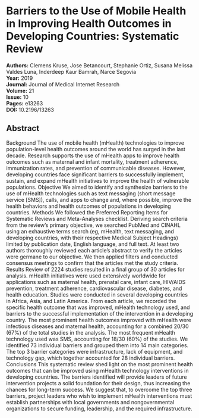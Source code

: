 # Barriers to the Use of Mobile Health in Improving Health Outcomes in Developing Countries: Systematic Review

**Authors:** Clemens Kruse, Jose Betancourt, Stephanie Ortiz, Susana Melissa Valdes Luna, Inderdeep Kaur Bamrah, Narce Segovia  
**Year:** 2019  
**Journal:** Journal of Medical Internet Research  
**Volume:** 21  
**Issue:** 10  
**Pages:** e13263  
**DOI:** 10.2196/13263  

## Abstract
Background            The use of mobile health (mHealth) technologies to improve population-level health outcomes around the world has surged in the last decade. Research supports the use of mHealth apps to improve health outcomes such as maternal and infant mortality, treatment adherence, immunization rates, and prevention of communicable diseases. However, developing countries face significant barriers to successfully implement, sustain, and expand mHealth initiatives to improve the health of vulnerable populations.                                Objective            We aimed to identify and synthesize barriers to the use of mHealth technologies such as text messaging (short message service [SMS]), calls, and apps to change and, where possible, improve the health behaviors and health outcomes of populations in developing countries.                                Methods            We followed the Preferred Reporting Items for Systematic Reviews and Meta-Analyses checklist. Deriving search criteria from the review’s primary objective, we searched PubMed and CINAHL using an exhaustive terms search (eg, mHealth, text messaging, and developing countries, with their respective Medical Subject Headings) limited by publication date, English language, and full text. At least two authors thoroughly reviewed each article’s abstract to verify the articles were germane to our objective. We then applied filters and conducted consensus meetings to confirm that the articles met the study criteria.                                Results            Review of 2224 studies resulted in a final group of 30 articles for analysis. mHealth initiatives were used extensively worldwide for applications such as maternal health, prenatal care, infant care, HIV/AIDS prevention, treatment adherence, cardiovascular disease, diabetes, and health education. Studies were conducted in several developing countries in Africa, Asia, and Latin America. From each article, we recorded the specific health outcome that was improved, mHealth technology used, and barriers to the successful implementation of the intervention in a developing country. The most prominent health outcomes improved with mHealth were infectious diseases and maternal health, accounting for a combined 20/30 (67%) of the total studies in the analysis. The most frequent mHealth technology used was SMS, accounting for 18/30 (60%) of the studies. We identified 73 individual barriers and grouped them into 14 main categories. The top 3 barrier categories were infrastructure, lack of equipment, and technology gap, which together accounted for 28 individual barriers.                                Conclusions            This systematic review shed light on the most prominent health outcomes that can be improved using mHealth technology interventions in developing countries. The barriers identified will provide leaders of future intervention projects a solid foundation for their design, thus increasing the chances for long-term success. We suggest that, to overcome the top three barriers, project leaders who wish to implement mHealth interventions must establish partnerships with local governments and nongovernmental organizations to secure funding, leadership, and the required infrastructure.

